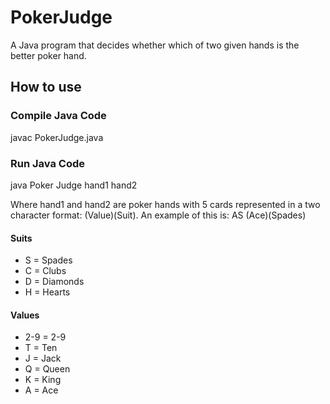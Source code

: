 # PokerJudge

A Java program that decides whether which of two given hands is the better poker hand.

## How to use

### Compile Java Code
javac PokerJudge.java

### Run Java Code
java Poker Judge hand1 hand2

Where hand1 and hand2 are poker hands with 5 cards represented in a two character format: (Value)(Suit).
An example of this is: AS (Ace)(Spades)

#### Suits
* S = Spades
* C = Clubs
* D = Diamonds
* H = Hearts

#### Values
* 2-9 = 2-9
* T = Ten
* J = Jack
* Q = Queen
* K = King
* A = Ace
